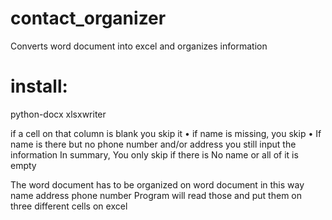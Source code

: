 # contact_organizer
Converts word document into excel and organizes information

# install:
python-docx
xlsxwriter

if a cell on that column is blank you skip it
•	if name is missing, you skip
•	If name is there but no phone number and/or address you still input the information
In summary, You only skip if there is No name or all of it is empty

The word document has to be organized on word document in this way
  name
  address 
  phone number
Program will read those and put them on three different cells on excel
